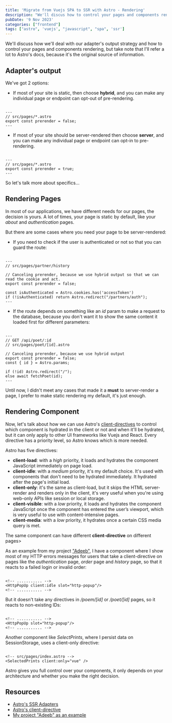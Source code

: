 ```yaml
---
title: 'Migrate from Vuejs SPA to SSR with Astro - Rendering'
description: "We'll discus how to control your pages and components rendering."
pubDate: '9 Nov 2023'
categories: ["frontend"]
tags: ["astro", 'vuejs', "javascript", "spa", 'ssr']
---
```


We'll discuss how we'll deal with our adapter's output strategy and how to control your pages and components rendering, but take note that I'll refer a lot to Astro's docs, because it's the original source of information.

## Adapter's output

We've got 2 options:

- If most of your site is static, then choose **hybrid**, and you can make any individual page or endpoint can opt-out of pre-rendering.

```astro

---
// src/pages/*.astro
export const prerender = false;
---
```
- If most of your site should be server-rendered then choose **server**, and you can make any individual page or endpoint can opt-in to pre-rendering.

```astro

---
// src/pages/*.astro
export const prerender = true;
---
```

So let's talk more about specifics...

## Rendering Pages
In most of our applications, we have different needs for our pages, the decision is yours. A lot of times, your page is static by default, like your *about* and *authentication* pages.

But there are some cases where you need your page to be server-rendered:

- If you need to check if the user is authenticated or not so that you can guard the route:

```astro

---
// src/pages/partner/history

// Canceling prerender, because we use hybrid output so that we can read the cookie and act.
export const prerender = false; 

const isAuthenticated = Astro.cookies.has('accessToken')
if (!isAuthenticated) return Astro.redirect("/partners/auth");
---
```
- If the route depends on something like an *id* param to make a request to the database, because you don't want it to show the same content it loaded first for different parameters:
```astro

---
// GET /api/poet/:id
// src/pages/poet/[id].astro

// Canceling prerender, because we use hybrid output 
export const prerender = false;
const { id } = Astro.params;

if (!id) Astro.redirect("/");
else await fetchPoet(id);
---
```

Until now, I didn't meet any cases that made it a **must** to server-render a page, I prefer to make static rendering my default, it's just enough.

## Rendering Component
Now, let's talk about how we can use Astro's [client-directives](https://docs.astro.build/en/reference/directives-reference/#client-directives "Astro's docs: client-directives") to control which component is hydrated in the client or not and when it'll be hydrated, but it can only apply to other UI frameworks like Vuejs and React. Every directive has a priority level, so Astro knows which is more needed.

Astro has five directives:
- **client-load**: with a *high* priority, it loads and hydrates the component JavaScript immediately on page load.
- **client-idle**: with a *medium* priority, it's my default choice. It's used with components that don't need to be hydrated immediately. It hydrated after the page's initial load.
- **client-only**: it's the same as client-load, but it skips the HTML server-render and renders only in the client, it's very useful when you're using web-only APIs like session or local storage.
- **client-visible**: with a *low* priority, it loads and hydrates the component JavaScript once the component has entered the user’s viewport, which is very useful to use with content-intensive pages.
- **client-media**: with a *low* priority, it hydrates once a certain CSS media query is met.

The same component can have different **client-directive** on different pages>

As an example from my project ["Adeeb"](https://github.com/M-Shrief/Adeeb_Astro_SSR 'Github repo'), I have a component where I show most of my HTTP errors messages for users that take a client-directive on pages like the *authentication* page, *order* page and *history* page, so that it reacts to a failed login or invalid order:
```astro

<!-- ........... -->
<HttpPopUp client:idle slot="http-popup"/>
<!-- ........... -->
```

But it doesn't take any directives in */poem/[id]* or */poet/[id]* pages, so it reacts to non-existing IDs:
```astro

<!-- ........... -->
<HttpPopUp slot="http-popup"/>
<!-- ........... -->
```

Another component like *SelectPrints*, where I persist data on SessionStorage, uses a client-only directive:
```astro

<!-- src/pages/index.astro -->
<SelectedPrints client:only="vue" />
```

Astro gives you full control over your components, it only depends on your architecture and whether you make the right decision.

## Resources

- [Astro's SSR Adapters](https://docs.astro.build/en/guides/server-side-rendering/ "Astro Documentation")
- [Astro's client-directive](https://docs.astro.build/en/reference/directives-reference/#client-directives "Astro Documentation")
- [My project "Adeeb" as an example](https://github.com/M-Shrief/Adeeb_Astro_SSR "Github repo")